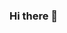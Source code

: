 ### Hi there 👋

<!--
**billybenntt/billybenntt** is a ✨ _special_ ✨ repository because its `README.md` (this file) appears on your GitHub profile.

- 🔭 I’m currently working on **Portfolio Projects**

- 🌱 I’m currently learning **Typescript**

[GitHub - billybenntt/billybenntt](https://github.com/billybenntt/billybenntt.git)





- 🔭 I’m currently working on **Portfolio Project**

- 🌱 I’m currently learning **Typescript**


